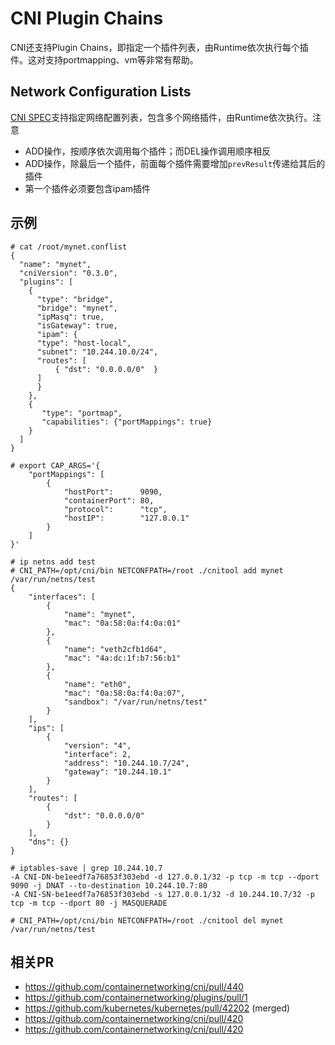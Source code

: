 # CNI Plugin Chains

CNI还支持Plugin Chains，即指定一个插件列表，由Runtime依次执行每个插件。这对支持portmapping、vm等非常有帮助。

## Network Configuration Lists

[CNI SPEC](https://github.com/containernetworking/cni/blob/master/SPEC.md#network-configuration-lists)支持指定网络配置列表，包含多个网络插件，由Runtime依次执行。注意

* ADD操作，按顺序依次调用每个插件；而DEL操作调用顺序相反
* ADD操作，除最后一个插件，前面每个插件需要增加`prevResult`传递给其后的插件
* 第一个插件必须要包含ipam插件 

## 示例

```
# cat /root/mynet.conflist
{
  "name": "mynet",
  "cniVersion": "0.3.0",
  "plugins": [
    {
      "type": "bridge",
      "bridge": "mynet",
      "ipMasq": true,
      "isGateway": true,
      "ipam": {
      "type": "host-local",
      "subnet": "10.244.10.0/24",
      "routes": [
          { "dst": "0.0.0.0/0"  }
      ]
      }
    },
    {
       "type": "portmap",
       "capabilities": {"portMappings": true}
    }
  ]
}
```

```
# export CAP_ARGS='{
    "portMappings": [
        {
            "hostPort":      9090,
            "containerPort": 80,
            "protocol":      "tcp",
            "hostIP":        "127.0.0.1"
        }
    ]
}'

# ip netns add test
# CNI_PATH=/opt/cni/bin NETCONFPATH=/root ./cnitool add mynet /var/run/netns/test
{
    "interfaces": [
        {
            "name": "mynet",
            "mac": "0a:58:0a:f4:0a:01"
        },
        {
            "name": "veth2cfb1d64",
            "mac": "4a:dc:1f:b7:56:b1"
        },
        {
            "name": "eth0",
            "mac": "0a:58:0a:f4:0a:07",
            "sandbox": "/var/run/netns/test"
        }
    ],
    "ips": [
        {
            "version": "4",
            "interface": 2,
            "address": "10.244.10.7/24",
            "gateway": "10.244.10.1"
        }
    ],
    "routes": [
        {
            "dst": "0.0.0.0/0"
        }
    ],
    "dns": {}
}
```

```
# iptables-save | grep 10.244.10.7
-A CNI-DN-be1eedf7a76853f303ebd -d 127.0.0.1/32 -p tcp -m tcp --dport 9090 -j DNAT --to-destination 10.244.10.7:80
-A CNI-SN-be1eedf7a76853f303ebd -s 127.0.0.1/32 -d 10.244.10.7/32 -p tcp -m tcp --dport 80 -j MASQUERADE
```

```
# CNI_PATH=/opt/cni/bin NETCONFPATH=/root ./cnitool del mynet /var/run/netns/test
```

## 相关PR

* https://github.com/containernetworking/cni/pull/440
* https://github.com/containernetworking/plugins/pull/1
* https://github.com/kubernetes/kubernetes/pull/42202 (merged)
* https://github.com/containernetworking/cni/pull/420
* https://github.com/containernetworking/cni/pull/420
